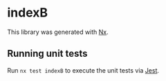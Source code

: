 # indexB

This library was generated with [Nx](https://nx.dev).

## Running unit tests

Run `nx test indexB` to execute the unit tests via [Jest](https://jestjs.io).
